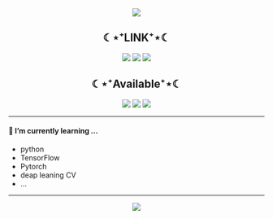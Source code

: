 
<div align="center">
<img src="https://capsule-render.vercel.app/api?type=waving&color=timeGradient&height=300&section=header&text=JAMONG%205&fontSize=90" />
</div>

<h2 align="center">☾⋆⁺LINK⁺⋆☾</h2>
<div align="center">
  <a href="https://jamong-5.tistory.com/"><img src="https://img.shields.io/badge/TechBlog-09B3AF?style=flat-square&logo=Tistory&logoColor=white&link=https://jamong-5.tistory.com/"/></a>
  <a href="https://www.kaggle.com/jamong5"><img src="https://img.shields.io/badge/Kaggle-20BEFF?style=flat-square&logo=Kaggle&logoColor=white&link=https://www.kaggle.com/jamong5"/></a>
  <a href="mailto:oennifer060697@gmail.com"><img src="https://img.shields.io/badge/Email-FF4785?style=flat-square&logo=Gmail&logoColor=white&link=mailto:oennifer060697@gmail.com"/></a>
</div>

<h2 align="center">☾⋆⁺Available⁺⋆☾</h2>
<div align="center">
  <img src="https://img.shields.io/badge/Python-00B1E7?logo=Python&logoColor=white"/>
  <img src="https://img.shields.io/badge/C++-00599C?logo=C%2B%2B&logoColor=white"/>
  <img src="https://img.shields.io/badge/C-000000?logo=C&logoColor=white"/>
</div>

--------

#### 🌱 I’m currently learning ...
- python
- TensorFlow
- Pytorch
- deap leaning CV
- ...


--------
<div align="center">
  <img src = "http://mazassumnida.wtf/api/v2/generate_badge?boj=jennifer0606">
</div>
